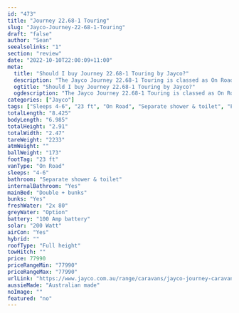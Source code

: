 ```yaml
---
id: "473"
title: "Journey 22.68-1 Touring"
slug: "Jayco-Journey-22-68-1-Touring"
draft: "false"
author: "Sean"
seealsolinks: "1"
section: "review"
date: "2022-10-10T22:00:09+11:00"
meta:
  title: "Should I buy Journey 22.68-1 Touring by Jayco?"
  description: "The Jayco Journey 22.68-1 Touring is classed as On Road, and sleeps 4-6 people. It is Australian made and comes in at 23 ft. It generally has Separate shower & toilet."
  ogtitle: "Should I buy Journey 22.68-1 Touring by Jayco?"
  ogdescription: "The Jayco Journey 22.68-1 Touring is classed as On Road, and sleeps 4-6 people. It is Australian made and comes in at 23 ft. It generally has Separate shower & toilet."
categories: ["Jayco"]
tags: ["Sleeps 4-6", "23 ft", "On Road", "Separate shower & toilet", "Full height", "70 - 80k", "Australian made"]
totalLength: "8.425"
bodyLength: "6.985"
totalHeight: "2.91"
totalWidth: "2.47"
tareWeight: "2233"
atmWeight: ""
ballWeight: "173"
footTag: "23 ft"
vanType: "On Road"
sleeps: "4-6"
bathroom: "Separate shower & toilet"
internalBathroom: "Yes"
mainBed: "Double + bunks"
bunks: "Yes"
freshWater: "2x 80"
greyWater: "Option"
battery: "100 Amp battery"
solar: "200 Watt"
airCon: "Yes"
hybrid: ""
roofType: "Full height"
towHitch: ""
price: 77990
priceRangeMin: "77990"
priceRangeMax: "77990"
urlLink: "https://www.jayco.com.au/range/caravans/jayco-journey-caravan/floor-plans/touring/journey-2268-1jy-my22"
aussieMade: "Australian made"
noImage: ""
featured: "no"
---
```

